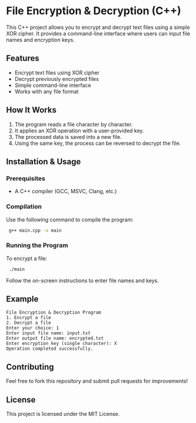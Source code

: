 # File Encryption & Decryption (C++)

This C++ project allows you to encrypt and decrypt text files using a simple XOR cipher. It provides a command-line interface where users can input file names and encryption keys.

## Features
- Encrypt text files using XOR cipher
- Decrypt previously encrypted files
- Simple command-line interface
- Works with any file format

## How It Works
1. The program reads a file character by character.
2. It applies an XOR operation with a user-provided key.
3. The processed data is saved into a new file.
4. Using the same key, the process can be reversed to decrypt the file.

## Installation & Usage
### Prerequisites
- A C++ compiler (GCC, MSVC, Clang, etc.)

### Compilation
Use the following command to compile the program:
```sh
 g++ main.cpp -o main
```

### Running the Program
To encrypt a file:
```sh
 ./main
```
Follow the on-screen instructions to enter file names and keys.

## Example
```
File Encryption & Decryption Program
1. Encrypt a file
2. Decrypt a file
Enter your choice: 1
Enter input file name: input.txt
Enter output file name: encrypted.txt
Enter encryption key (single character): X
Operation completed successfully.
```

## Contributing
Feel free to fork this repository and submit pull requests for improvements!

## License
This project is licensed under the MIT License.

